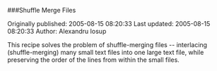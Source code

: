 ###Shuffle Merge Files

Originally published: 2005-08-15 08:20:33
Last updated: 2005-08-15 08:20:33
Author: Alexandru Iosup

This recipe solves the problem of shuffle-merging files -- interlacing (shuffle-merging) many small text files into one large text file, while preserving the order of the lines from within the small files.